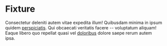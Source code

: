# Fixture

Consectetur deleniti autem vitae expedita illum! Quibusdam minima in ipsum quidem [perspiciatis](http://example.com). Qui obcaecati veritatis facere -- voluptatum aliquam! Eaque libero quo repellat quasi vel [doloribus][example] dolore saepe rerum autem ipsa. 

[example]: http://example.com
